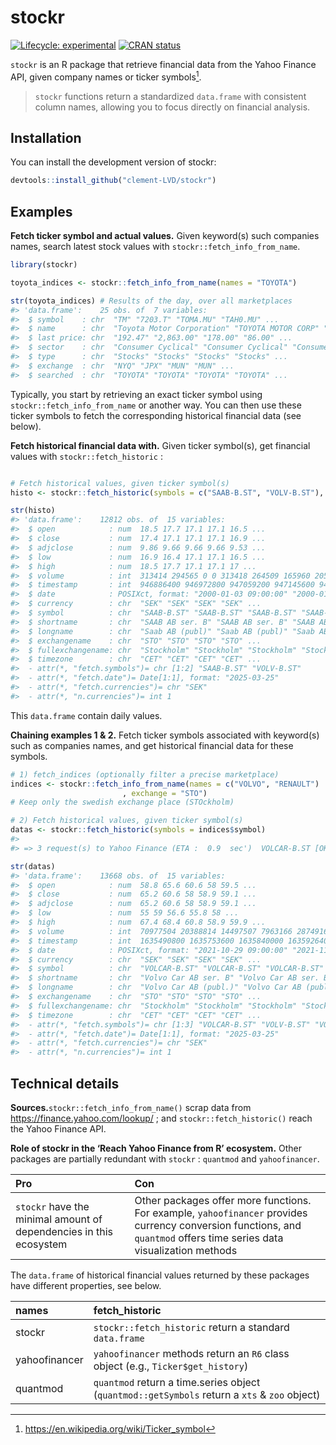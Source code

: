 
<!-- README.md is generated from README.Rmd. Please edit that file -->

# stockr

<!-- badges: start -->

[![Lifecycle:
experimental](https://img.shields.io/badge/lifecycle-experimental-orange.svg)](https://lifecycle.r-lib.org/articles/stages.html#experimental)
[![CRAN
status](https://www.r-pkg.org/badges/version/stockr)](https://CRAN.R-project.org/package=stockr)
<!-- badges: end -->

`stockr` is an R package that retrieve financial data from the Yahoo
Finance API, given company names or ticker symbols[^1].

> `stockr` functions return a standardized `data.frame` with consistent
> column names, allowing you to focus directly on financial analysis.

## Installation

You can install the development version of stockr:

``` r
devtools::install_github("clement-LVD/stockr")
```

## Examples

**Fetch ticker symbol and actual values.** Given keyword(s) such
companies names, search latest stock values with
`stockr::fetch_info_from_name`.

``` r
library(stockr)

toyota_indices <- stockr::fetch_info_from_name(names = "TOYOTA")

str(toyota_indices) # Results of the day, over all marketplaces
#> 'data.frame':    25 obs. of  7 variables:
#>  $ symbol    : chr  "TM" "7203.T" "TOMA.MU" "TAH0.MU" ...
#>  $ name      : chr  "Toyota Motor Corporation" "TOYOTA MOTOR CORP" "TOYOTA MOTOR CORP.            R" "Toyota Industries Corp.       R" ...
#>  $ last price: chr  "192.47" "2,863.00" "178.00" "86.00" ...
#>  $ sector    : chr  "Consumer Cyclical" "Consumer Cyclical" "Consumer Cyclical" "Industrials" ...
#>  $ type      : chr  "Stocks" "Stocks" "Stocks" "Stocks" ...
#>  $ exchange  : chr  "NYQ" "JPX" "MUN" "MUN" ...
#>  $ searched  : chr  "TOYOTA" "TOYOTA" "TOYOTA" "TOYOTA" ...
```

Typically, you start by retrieving an exact ticker symbol using
`stockr::fetch_info_from_name` or another way. You can then use these
ticker symbols to fetch the corresponding historical financial data (see
below).

**Fetch historical financial data with.** Given ticker symbol(s), get
financial values with `stockr::fetch_historic` :

``` r

# Fetch historical values, given ticker symbol(s)
histo <- stockr::fetch_historic(symbols = c("SAAB-B.ST", "VOLV-B.ST"), .verbose = FALSE)

str(histo)
#> 'data.frame':    12812 obs. of  15 variables:
#>  $ open            : num  18.5 17.7 17.1 17.1 16.5 ...
#>  $ close           : num  17.4 17.1 17.1 17.1 16.9 ...
#>  $ adjclose        : num  9.86 9.66 9.66 9.66 9.53 ...
#>  $ low             : num  16.9 16.4 17.1 17.1 16.5 ...
#>  $ high            : num  18.5 17.7 17.1 17.1 17 ...
#>  $ volume          : int  313414 294565 0 0 313418 264509 165960 205163 151425 214397 ...
#>  $ timestamp       : int  946886400 946972800 947059200 947145600 947232000 947491200 947577600 947664000 947750400 947836800 ...
#>  $ date            : POSIXct, format: "2000-01-03 09:00:00" "2000-01-04 09:00:00" ...
#>  $ currency        : chr  "SEK" "SEK" "SEK" "SEK" ...
#>  $ symbol          : chr  "SAAB-B.ST" "SAAB-B.ST" "SAAB-B.ST" "SAAB-B.ST" ...
#>  $ shortname       : chr  "SAAB AB ser. B" "SAAB AB ser. B" "SAAB AB ser. B" "SAAB AB ser. B" ...
#>  $ longname        : chr  "Saab AB (publ)" "Saab AB (publ)" "Saab AB (publ)" "Saab AB (publ)" ...
#>  $ exchangename    : chr  "STO" "STO" "STO" "STO" ...
#>  $ fullexchangename: chr  "Stockholm" "Stockholm" "Stockholm" "Stockholm" ...
#>  $ timezone        : chr  "CET" "CET" "CET" "CET" ...
#>  - attr(*, "fetch.symbols")= chr [1:2] "SAAB-B.ST" "VOLV-B.ST"
#>  - attr(*, "fetch.date")= Date[1:1], format: "2025-03-25"
#>  - attr(*, "fetch.currencies")= chr "SEK"
#>  - attr(*, "n.currencies")= int 1
```

This `data.frame` contain daily values.

**Chaining examples 1 & 2.** Fetch ticker symbols associated with
keyword(s) such as companies names, and get historical financial data
for these symbols.

``` r
# 1) fetch_indices (optionally filter a precise marketplace)
indices <- stockr::fetch_info_from_name(names = c("VOLVO", "RENAULT")
                         , exchange = "STO")
# Keep only the swedish exchange place (STOckholm)

# 2) Fetch historical values, given ticker symbol(s)
datas <- stockr::fetch_historic(symbols = indices$symbol)
#> 
#> => 3 request(s) to Yahoo Finance (ETA :  0.9  sec')  VOLCAR-B.ST [OK]                                                                                                      VOLV-B.ST [OK]                                                                                                      VOLV-A.ST [OK]                                                                                                    

str(datas)
#> 'data.frame':    13668 obs. of  15 variables:
#>  $ open            : num  58.8 65.6 60.6 58 59.5 ...
#>  $ close           : num  65.2 60.6 58 58.9 59.1 ...
#>  $ adjclose        : num  65.2 60.6 58 58.9 59.1 ...
#>  $ low             : num  55 59 56.6 55.8 58 ...
#>  $ high            : num  67.4 68.4 60.8 58.9 59.9 ...
#>  $ volume          : int  70977504 20388814 14497507 7963166 2874916 1228461 2989143 1889096 1866615 7365218 ...
#>  $ timestamp       : int  1635490800 1635753600 1635840000 1635926400 1636012800 1636099200 1636358400 1636444800 1636531200 1636617600 ...
#>  $ date            : POSIXct, format: "2021-10-29 09:00:00" "2021-11-01 09:00:00" ...
#>  $ currency        : chr  "SEK" "SEK" "SEK" "SEK" ...
#>  $ symbol          : chr  "VOLCAR-B.ST" "VOLCAR-B.ST" "VOLCAR-B.ST" "VOLCAR-B.ST" ...
#>  $ shortname       : chr  "Volvo Car AB ser. B" "Volvo Car AB ser. B" "Volvo Car AB ser. B" "Volvo Car AB ser. B" ...
#>  $ longname        : chr  "Volvo Car AB (publ.)" "Volvo Car AB (publ.)" "Volvo Car AB (publ.)" "Volvo Car AB (publ.)" ...
#>  $ exchangename    : chr  "STO" "STO" "STO" "STO" ...
#>  $ fullexchangename: chr  "Stockholm" "Stockholm" "Stockholm" "Stockholm" ...
#>  $ timezone        : chr  "CET" "CET" "CET" "CET" ...
#>  - attr(*, "fetch.symbols")= chr [1:3] "VOLCAR-B.ST" "VOLV-B.ST" "VOLV-A.ST"
#>  - attr(*, "fetch.date")= Date[1:1], format: "2025-03-25"
#>  - attr(*, "fetch.currencies")= chr "SEK"
#>  - attr(*, "n.currencies")= int 1
```

## Technical details

**Sources.**`stockr::fetch_info_from_name()` scrap data from
<https://finance.yahoo.com/lookup/> ; and `stockr::fetch_historic()`
reach the Yahoo Finance API.

**Role of stockr in the ‘Reach Yahoo Finance from R’ ecosystem.** Other
packages are partially redundant with `stockr` : `quantmod` and
`yahoofinancer`.

| Pro | Con |
|:---|:---|
| `stockr` have the minimal amount of dependencies in this ecosystem | Other packages offer more functions. For example, `yahoofinancer` provides currency conversion functions, and `quantmod` offers time series data visualization methods |

The `data.frame` of historical financial values returned by these
packages have different properties, see below.

| names | fetch_historic |
|:---|:---|
| stockr | `stockr::fetch_historic` return a standard `data.frame` |
| yahoofinancer | `yahoofinancer` methods return an `R6` class object (e.g., `Ticker$get_history`) |
| quantmod | `quantmod` return a time.series object (`quantmod::getSymbols` return a `xts` & `zoo` object) |

[^1]: <https://en.wikipedia.org/wiki/Ticker_symbol>
